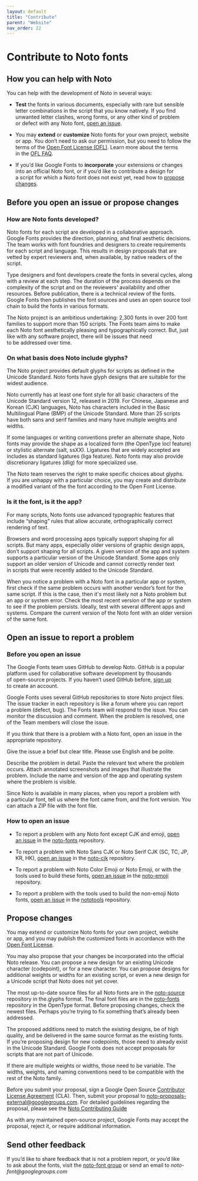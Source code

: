 ```yaml
---
layout: default
title: "Contribute"
parent: "Website"
nav_order: 22
---
```

# Contribute to Noto fonts

## How you can help with Noto

You can help with the development of Noto in several ways:

- **Test** the fonts in various documents, especially with rare but sensible letter combinations in the script that you know natively. If you find unwanted letter clashes, wrong forms, or any other kind of problem or defect with any Noto font, [open an issue](#open-an-issue-to-report-a-problem).

- You may **extend** or **customize** Noto fonts for your own project, website or app. You don’t need to ask our permission, but you need to follow the terms of the [Open Font License (OFL)](https://scripts.sil.org/OFL). Learn more about the terms in the [OFL FAQ](https://scripts.sil.org/ofl-faq_web).

- If you’d like Google Fonts to **incorporate** your extensions or changes into an official Noto font, or if you’d like to contribute a design for a script for which a Noto font does not exist yet, read how to [propose changes](#propose-changes).

## Before you open an issue or propose changes

### How are Noto fonts developed?

Noto fonts for each script are developed in a collaborative approach. Google Fonts provides the direction, planning, and final aesthetic decisions. The team works with font foundries and designers to create requirements for each script and language. This results in design proposals that are vetted by expert reviewers and, when available, by native readers of the script.

Type designers and font developers create the fonts in several cycles, along with a review at each step. The duration of the process depends on the complexity of the script and on the reviewers' availability and other resources. Before publication, there is a technical review of the fonts. Google Fonts then publishes the font sources and uses an open source tool chain to build the fonts in various formats.

The Noto project is an ambitious undertaking: 2,300 fonts in over 200 font families to support more than 150 scripts. The Fonts team aims to make each Noto font aesthetically pleasing and typographically correct. But, just like with any software project, there will be issues that need to be addressed over time.

### On what basis does Noto include glyphs?

The Noto project provides default glyphs for scripts as defined in the Unicode Standard. Noto fonts have glyph designs that are suitable for the widest audience.

Noto currently has at least one font style for all basic characters of the Unicode Standard version 12, released in 2019. For Chinese, Japanese and Korean (CJK) languages, Noto has characters included in the Basic Multilingual Plane (BMP) of the Unicode Standard. More than 25 scripts have both sans and serif families and many have multiple weights and widths.

If some languages or writing conventions prefer an alternate shape, Noto fonts may provide the shape as a localized form (the OpenType locl feature) or stylistic alternate (salt, ssXX). Ligatures that are widely accepted are includes as standard ligatures (liga feature). Noto fonts may also provide discretionary ligatures (dlig) for more specialized use.

The Noto team reserves the right to make specific choices about glyphs. If you are unhappy with a particular choice, you may create and distribute a modified variant of the the font according to the Open Font License.

### Is it the font, is it the app?

For many scripts, Noto fonts use advanced typographic features that include “shaping” rules that allow accurate, orthographically correct rendering of text.

Browsers and word processing apps typically support shaping for all scripts. But many apps, especially older versions of graphic design apps, don’t support shaping for all scripts. A given version of the app and system supports a particular version of the Unicode Standard. Some apps only support an older version of Unicode and cannot correctly render text in scripts that were recently added to the Unicode Standard.

When you notice a problem with a Noto font in a particular app or system, first check if the same problem occurs with another vendor’s font for the same script. If this is the case, then it's most likely not a Noto problem but an app or system error. Check the most recent version of the app or system to see if the problem persists. Ideally, test with several different apps and systems. Compare the current version of the Noto font with an older version of the same font.

## Open an issue to report a problem

### Before you open an issue

The Google Fonts team uses GitHub to develop Noto. GitHub is a popular platform used for collaborative software development by thousands of open-source projects. If you haven’t used GitHub before, [sign up](https://github.com/join) to create an account.

Google Fonts uses several GitHub repositories to store Noto project files. The issue tracker in each repository is like a forum where you can report a problem (defect, bug). The Fonts team will respond to the issue. You can monitor the discussion and comment. When the problem is resolved, one of the Team members will close the issue.

If you think that there is a problem with a Noto font, open an issue in the appropriate repository.

Give the issue a brief but clear title. Please use English and be polite.

Describe the problem in detail. Paste the relevant text where the problem occurs. Attach annotated screenshots and images that illustrate the problem. Include the name and version of the app and operating system where the problem is visible.

Since Noto is available in many places, when you report a problem with a particular font, tell us where the font came from, and the font version. You can attach a ZIP file with the font file.

### How to open an issue

- To report a problem with any Noto font except CJK and emoji, [open an issue](https://github.com/googlefonts/noto-fonts/issues) in the [noto-fonts](https://github.com/googlefonts/noto-fonts/) repository.

- To report a problem with Noto Sans CJK or Noto Serif CJK (SC, TC, JP, KR, HK), [open an issue](https://github.com/googlefonts/noto-cjk/issues) in the [noto-cjk](https://github.com/googlefonts/noto-cjk/) repository.

- To report a problem with Noto Color Emoji or Noto Emoji, or with the tools used to build these fonts, [open an issue](https://github.com/googlefonts/noto-emoji/issues) in the [noto-emoji](https://github.com/googlefonts/noto-emoji/) repository.

- To report a problem with the tools used to build the non-emoji Noto fonts, [open an issue](https://github.com/googlefonts/nototools/issues) in the [nototools](https://github.com/googlefonts/nototools/) repository.

## Propose changes

You may extend or customize Noto fonts for your own project, website or app, and you may publish the customized fonts in accordance with the [Open Font License](https://github.com/googlefonts/noto-fonts/blob/main/LICENSE).

You may also propose that your changes be incorporated into the official Noto release. You can propose a new design for an existing Unicode character (codepoint), or for a new character. You can propose designs for additional weights or widths for an existing script, or even a new design for a Unicode script that Noto does not yet cover.

The most up-to-date source files for all Noto fonts are in the [noto-source](https://github.com/googlefonts/noto-source) repository in the.glyphs format. The final font files are in the [noto-fonts](https://github.com/googlefonts/noto-fonts) repository in the OpenType format. Before proposing changes, check the newest files. Perhaps you’re trying to fix something that’s already been addressed.

The proposed additions need to match the existing designs, be of high quality, and be delivered in the same source format as the existing fonts. If you’re proposing design for new codepoints, those need to already exist in the Unicode Standard. Google Fonts does not accept proposals for scripts that are not part of Unicode.

If there are multiple weights or widths, those need to be variable. The widths, weights, and naming conventions need to be compatible with the rest of the Noto family.

Before you submit your proposal, sign a Google Open Source [Contributor License Agreement](https://cla.developers.google.com/clas) (CLA). Then, submit your proposal to noto-proposals-external@googlegroups.com. For detailed guidelines regarding the proposal, please see the [Noto Contributing Guide](https://github.com/notofonts/noto-docs/blob/main/CONTRIBUTING.md)

As with any maintained open-source project, Google Fonts may accept the proposal, reject it, or require additional information.

## Send other feedback

If you’d like to share feedback that is not a problem report, or you’d like to ask about the fonts, visit the [noto-font group](https://groups.google.com/g/noto-font/) or send an email to _noto-font@googlegroups.com_

